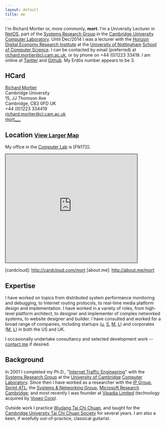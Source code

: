 ```yaml
---
layout: default
title: me
---
```


I'm Richard Mortier or, more commonly, **mort**. I'm a University Lecturer in
[NetOS][], part of the [Systems Research Group][SRG] in the
[Cambridge University][ucam] [Computer Laboratory][cucl]. Until Dec/2014 I was a
lecturer with the [Horizon Digital Economy Research Institute][horizon] at the
[University of Nottingham][nottingham] [School of Computer Science][cs]. I can
be contacted by email (preferred) at [richard.mortier@cl.cam.ac.uk][email], or
by phone on +44 (0)1223 33419. I am online at [Twitter][] and [Github][]. My
Erdős number appears to be 3.

[netos]: http://www.cl.cam.ac.uk/research/srg/netos/
[srg]: http://www.cl.cam.ac.uk/research/srg/
[horizon]: https://www.horizon.ac.uk/
[nottingham]: http://www.nottingham.ac.uk/
[cs]: http://www.cs.nott.ac.uk/
[email]: mailto:richard.mortier@nottingham.ac.uk
[twitter]: http://twitter.com/mort___
[github]: http://github.com/mor1

## HCard

<div id="hcard-Richard-Mortier" class="vcard">
  <a class="url fn" href="http://mort.io/">Richard Mortier</a>
  <div class="org">Cambridge University</div>
  <div class="adr">
    <div class="street-address">15, JJ Thomson Ave</div>
    <span class="locality">Cambridge</span>,
    <span class="postal-code">CB3 0FD</span>
    <span class="country-name">UK</span>
  </div>
  <div class="tel">+44 (0)1223 334419</div>
  <a class="email" href="mailto:richard.mortier@cl.cam.ac.uk">
    richard.mortier@cl.cam.ac.uk
  </a>
  <br />
  <a class="skype" href="skype:mort___">mort___</a>
</div>

## Location <small><a href="http://www.openstreetmap.org/?mlat=52.95344&amp;mlon=-1.18752#map=17/52.95344/-1.18752&amp;layers=N">View Larger Map</a></small>

My office in the [Computer Lab][map] is [FN17][].

<iframe width="425" height="350" frameborder="0" scrolling="no" marginheight="0"
  marginwidth="0" style="border: 1px solid black"
  src="http://www.openstreetmap.org/export/embed.html?bbox=-1.189892292022705%2C52.951346405967776%2C-1.1851394176483154%2C52.95552844308856&amp;layer=mapnik&amp;marker=52.95343747507741%2C-1.1875158548355103"> </iframe> <br />

[map]: [fn17]:

[cardcloud]: http://cardcloud.com/mort [about.me]: http://about.me/mort

## Expertise

I have worked on topics from distributed system performance monitoring and
debugging, to Internet routing protocols, to real-time media platform design and
implementation. I have worked in a variety of roles, from high-level platform
architect, to designer and implementer of complex networked systems, to website
designer and builder. I have consulted and worked for a broad range of
companies, including startups ([&mu;][vipadia], [S][camrivox], [M][cplane],
[L][alertme]) and corporates ([M][sprint], [L][microsoft]) in both the US and
UK.

I occasionally undertake consultancy and selected development work -- [contact
me](mailto:richard.mortier@cl.cam.ac.uk?subject=%5BWebsite%20enquiry%5d) if
desired.

[vipadia]: http://vipadia.com/ 
[camrivox]: http://camrivox.com/ 
[cplane]: http://cplane.com/
[alertme]: http://alertme.com/
[sprint]: http://sprint.com/
[microsoft]: http://microsoft.com/

## Background

In 2001 I completed my Ph.D., "[Internet Traffic Engineering][phd]" with the
[Systems Research Group][srg] at the [University of Cambridge][ucam] [Computer
Laboratory][cucl]. Since then I have worked as a researcher with the [IP
Group][ipgroup], [Sprint ATL][atl]; the [Systems &amp; Networking
Group][camsys], [Microsoft Research Cambridge][msrc]; and most recently I was
founder at [Vipadia Limited][vipadia] (technology acquired by [Voxeo
Corp][voxeo]).

Outside work I practice [Wudang Tai Chi Chuan][wudang], and taught for the [Cambridge University Tai Chi Chuan Society][cutccs] for several years. I am also a keen, if woefully out-of-practice, classical guitarist.

[phd]: http://www.cl.cam.ac.uk/techreports/UCAM-CL-TR-532.pdf
[srg]: http://www.cl.cam.ac.uk/research/srg/netos/
[ucam]: http://www.cam.ac.uk/
[cucl]: http://www.cl.cam.ac.uk/
[ipgroup]: http://www.sprintlabs.com/ipgroup.html
[atl]: http://www.sprintlabs.com/
[camsys]: http://research.microsoft.com/en-us/groups/camsys/default.aspx
[msrc]: http://research.microsoft.com/en-us/labs/cambridge/default.aspx
[vipadia]: http://vipadia.com/
[voxeo]: http://voxeo.com/

[wudang]: http://www.taichichuan.co.uk/
[cutccs]: http://www.srcf.ucam.org/cutccs/
